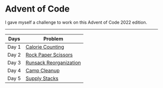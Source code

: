 # Advent of Code
I gave myself a challenge to work on this Advent of Code 2022 edition.
<hr>
<table>
    <thead>
      <tr>
        <th>Days</th>
        <th>Problem</th>
      </tr>
    </thead>
    <tbody>
        <tr>
            <td>Day 1</td>
            <td><a href="https://github.com/PrateekDey/Advent_of_code/tree/main/Day1_Calorie%20Counting">Calorie Counting</a></td>
        </tr>
        <tr>
            <td>Day 2</td>
            <td><a href="https://github.com/PrateekDey/Advent_of_code/tree/main/Day2_Rock%20Paper%20Scissors">Rock Paper Scissors</a></td>
        </tr>
        <tr>
            <td>Day 3</td>
            <td><a href="https://github.com/PrateekDey/Advent_of_code/tree/main/Day3_Rucksack%20Reorganization">Runsack Reorganization</a></td>
        </tr>
        <tr>
            <td>Day 4</td>
            <td><a href="https://github.com/PrateekDey/Advent_of_code/tree/main/Day4_Camp%20Cleanup">Camp Cleanup</a></td>
        </tr>
        <tr>
            <td>Day 5</td>
            <td><a href="https://github.com/PrateekDey/Advent_of_code/tree/main/Day5_Supply%20Stacks">Supply Stacks</a></td>
        </tr>
    </tbody>
  </table>
